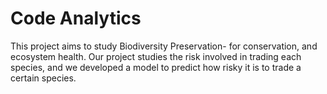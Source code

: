 # Code Analytics
This project aims to study Biodiversity Preservation- for conservation, and ecosystem health. Our project studies the risk involved in trading each species, and we developed a model to predict how risky it is to trade a certain species.

